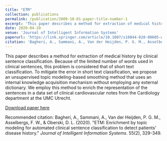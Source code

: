 ```yaml
---
title: "ETM"
collection: publications
permalink: /publication/2009-10-01-paper-title-number-1
excerpt: 'This paper describes a method for extraction of medical history by clinical sentence classification.'
date: 2020-04-28
venue: 'Journal of Intelligent Information Systems'
paperurl: 'https://link.springer.com/article/10.1007/s10844-020-00605-w'
citation: 'Bagheri, A., Sammani, A., Van der Heijden, P. G. M., Asselbergs, F. W., & Oberski, D. L. (2020). &quot;ETM: Enrichment by topic modeling for automated clinical sentence classification to detect patients' disease history.&quot; <i>Journal of Intelligent Information Systems</i>. 55(2), 329-349.'
---
```

This paper describes a method for extraction of medical history by clinical sentence classification. Because of the limited number of words used in clinical sentences, this problem is considered that of short text classification. To mitigate the error in short text classification, we propose an unsupervised topic modeling-based smoothing method that uses an internal knowledge acquisition mechanism without employing any external dictionary. We employ this method to enrich the representation of the sentences in a data set of clinical cardiovascular notes from the Cardiology department at the UMC Utrecht.

[Download paper here](https://link.springer.com/article/10.1007/s10844-020-00605-w)

Recommended citation: Bagheri, A., Sammani, A., Van der Heijden, P. G. M., Asselbergs, F. W., & Oberski, D. L. (2020). &quot;ETM: Enrichment by topic modeling for automated clinical sentence classification to detect patients' disease history.&quot; <i>Journal of Intelligent Information Systems</i>. 55(2), 329-349.